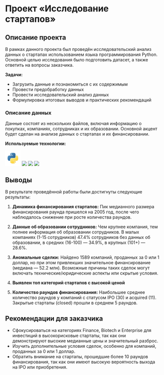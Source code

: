 # Проект «Исследование стартапов»

## Описание проекта

В рамках данного проекта был проведён исследовательский анализ данных о стартапах использованием языка программирования Python. Основной целью исследования было подготовить датасет, а также ответить на вопросы заказчика. 

**Задачи:**
- Загрузить данные и познакомиться с их содержимым
- Провести предобработку данных
- Провести исследовательский анализ данных
- Формулировка итоговых выводов и практических рекомендаций

### Описание данных
Данные состоят из нескольких файлов, включая информацию о покупках, компаниях, сотрудниках и их образовании. Основной акцент будет сделан на анализе данных о стартапах и их финансировании.

**Используемые технологии:**

<img src="https://raw.githubusercontent.com/github/explore/main/topics/python/python.png" width="50"> <img src="https://it.lbl.gov/wp-content/uploads/sites/18/2022/10/pandas.png" width="70"> <img src="https://i0.wp.com/blogs.embarcadero.com/wp-content/uploads/2020/09/matplotlib.png?w=4541&ssl=1" width="80"> <img src="https://user-images.githubusercontent.com/67586773/106614255-1a400a80-6591-11eb-8e7a-cf272b26d8e5.png" width="50">

## Выводы

В результате проведённой работы были достигнуты следующие результаты:

1. **Динамика финансирования стартапов:** Пик медианного размера финансирования раунда пришелся на 2005 год, после чего наблюдалось снижение при росте количества раундов.

2. **Данные об образовании сотрудников:** Чем крупнее компания, тем полнее информация об образовании сотрудников. В малых компаниях (1-15 сотрудников) 47.4% сотрудников без данных об образовании, в средних (16-100) — 34.9%, в крупных (101+) — 28.6%.

3. **Аномальные сделки:** Найдено 1589 компаний, проданных за 0 или 1 доллар, но при этом привлекших значительное финансирование (медиана — 52.2 млн). Возможные причины таких сделок могут включать технические/юридические аспекты или скрытые условия.

4. **Выявлен топ категорий стартапов с высокой ценой** 

5. **Количество раундов финансирования:** Наибольшее среднее количество раундов у компаний с статусом IPO (30) и acquired (11). Закрытые стартапы (closed) прошли в среднем 5 раундов.

## Рекомендации для заказчика
- Сфокусироваться на категориях Finance, Biotech и Enterprise для инвестиций в высокорисковые стартапы, так как они демонстрируют высокие медианные цены и значительный разброс.
- Изучить дополнительные условия сделок, особенно для компаний, проданных за 0 или 1 доллар.
- Обратить внимание на стартапы, прошедшие более 10 раундов финансирования, так как они имеют высокую вероятность выхода на IPO или приобретения.
